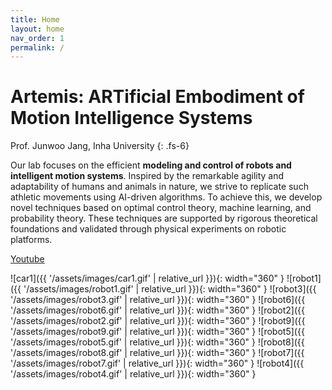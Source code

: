 ```yaml
---
title: Home
layout: home
nav_order: 1
permalink: /
---
```


# Artemis: ARTificial Embodiment of Motion Intelligence Systems

Prof. Junwoo Jang, Inha University
{: .fs-6}

Our lab focuses on the efficient **modeling and control of robots and intelligent motion systems**. Inspired by the remarkable agility and adaptability of humans and animals in nature, we strive to replicate such athletic movements using AI-driven algorithms. To achieve this, we develop novel techniques based on optimal control theory, machine learning, and probability theory. These techniques are supported by rigorous theoretical foundations and validated through physical experiments on robotic platforms.

[Youtube](https://www.youtube.com/channel/UCF_fnL_JG-Y0Xm9hdpdjSkQ)

![car1]({{ '/assets/images/car1.gif' | relative_url }}){: width="360" }
![robot1]({{ '/assets/images/robot1.gif' | relative_url }}){: width="360" }
![robot3]({{ '/assets/images/robot3.gif' | relative_url }}){: width="360" }
![robot6]({{ '/assets/images/robot6.gif' | relative_url }}){: width="360" }
![robot2]({{ '/assets/images/robot2.gif' | relative_url }}){: width="360" }
![robot9]({{ '/assets/images/robot9.gif' | relative_url }}){: width="360" }
![robot5]({{ '/assets/images/robot5.gif' | relative_url }}){: width="360" }
![robot8]({{ '/assets/images/robot8.gif' | relative_url }}){: width="360" }
![robot7]({{ '/assets/images/robot7.gif' | relative_url }}){: width="360" }
![robot4]({{ '/assets/images/robot4.gif' | relative_url }}){: width="360" }
